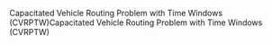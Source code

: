 Capacitated Vehicle Routing Problem with Time Windows (CVRPTW)Capacitated Vehicle Routing Problem with Time Windows (CVRPTW)
